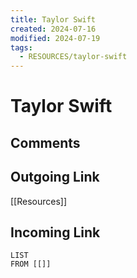 ```yaml
---
title: Taylor Swift
created: 2024-07-16
modified: 2024-07-19
tags:
  - RESOURCES/taylor-swift
---
```

# Taylor Swift
## Comments
## Outgoing Link
[[Resources]]
## Incoming Link
```dataview
LIST
FROM [[]]
```